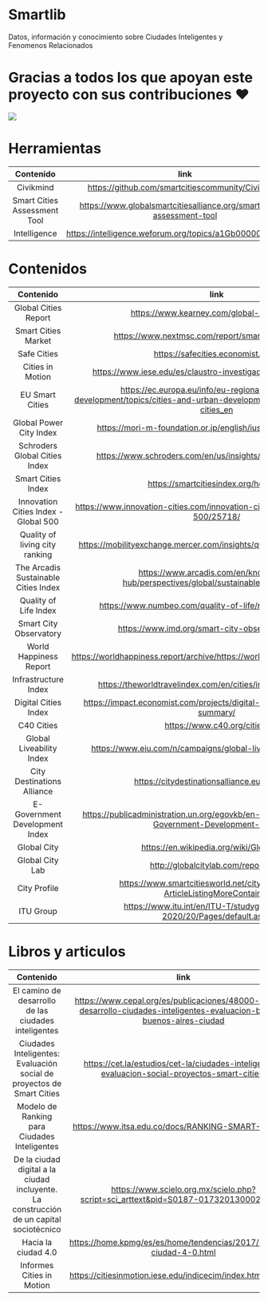 # Smartlib
Datos, información y conocimiento sobre Ciudades Inteligentes y Fenomenos Relacionados

# Gracias a todos los que apoyan este proyecto con sus contribuciones ❤

 <a href = "https://github.com/smartcitiescommunity/smartlib/graphs/contributors">
   <img src = "https://contrib.rocks/image?repo=smartcitiescommunity/smartlib"/>
 </a>

# Herramientas

| Contenido | link | Año |
| :-------------: | :-------------: | :-------------: |
| Civikmind  | https://github.com/smartcitiescommunity/Civikmind | 2020 |
| Smart Cities Assessment Tool | https://www.globalsmartcitiesalliance.org/smart-cities-assessment-tool | 2020 |
| Intelligence | https://intelligence.weforum.org/topics/a1Gb0000000LiPhEAK | 2022 |


# Contenidos

| Contenido | link | Año |
| :-------------: | :-------------: | :-------------: |
| Global Cities Report  | https://www.kearney.com/global-cities/2022 | 2022 |
| Smart Cities  Market  | https://www.nextmsc.com/report/smart-cities-market  | 2022 |
| Safe Cities  | https://safecities.economist.com/ | 2021 |
| Cities in Motion | https://www.iese.edu/es/claustro-investigacion/cities-in-motion/ | 2022 |
| EU Smart Cities | https://ec.europa.eu/info/eu-regional-and-urban-development/topics/cities-and-urban-development/city-initiatives/smart-cities_en | 2022 |
| Global Power City Index   | https://mori-m-foundation.or.jp/english/ius2/gpci2/index.shtml | 2021 |
| Schroders Global Cities Index | https://www.schroders.com/en/us/insights/global-cities-index/ | 2021 |
| Smart Cities Index | https://smartcitiesindex.org/home00 | 2021 |
| Innovation Cities Index - Global 500 | https://www.innovation-cities.com/innovation-cities-index-2021-global-500/25718/ | 2021 |
| Quality of living city ranking | https://mobilityexchange.mercer.com/insights/quality-of-living-rankings | 2021 |
| The Arcadis Sustainable Cities Index | https://www.arcadis.com/en/knowledge-hub/perspectives/global/sustainable-cities-index | 2022 |
| Quality of Life Index | https://www.numbeo.com/quality-of-life/rankings_current.jsp | 2022 |
| Smart City Observatory | https://www.imd.org/smart-city-observatory/home/ | 2021 |
| World Happiness Report  | https://worldhappiness.report/archive/https://worldhappiness.report/archive/ | 2022 |
| Infrastructure Index | https://theworldtravelindex.com/en/cities/infrastructure-index/ | 2022 |
| Digital Cities Index | https://impact.economist.com/projects/digital-cities/2022-executive-summary/ | 2022 |
| C40 Cities| https://www.c40.org/cities/ | 2022 |
| Global Liveability Index | https://www.eiu.com/n/campaigns/global-liveability-index-2022/ | 2022 |
| City Destinations Alliance | https://citydestinationsalliance.eu/research/ | 2022 |
| E-Government Development Index | https://publicadministration.un.org/egovkb/en-us/About/Overview/-E-Government-Development-Index| 2022 |
| Global City | https://en.wikipedia.org/wiki/Global_city| 2022 |
| Global City Lab | http://globalcitylab.com/report.html| 2021 |
| City Profile| https://www.smartcitiesworld.net/city-profile#aos-ArticleListingMoreContainer| 2021 |
| ITU Group| https://www.itu.int/en/ITU-T/studygroups/2017-2020/20/Pages/default.aspx | 2021 |










# Libros y articulos

| Contenido | link | Año |
| :-------------: | :-------------: | :-------------: |
| El camino de desarrollo de las ciudades inteligentes | https://www.cepal.org/es/publicaciones/48000-camino-desarrollo-ciudades-inteligentes-evaluacion-bogota-buenos-aires-ciudad | 2022 |
| Ciudades Inteligentes: Evaluación social de proyectos de Smart Cities | https://cet.la/estudios/cet-la/ciudades-inteligentes-evaluacion-social-proyectos-smart-cities/ | 2017 |
| Modelo de Ranking para Ciudades Inteligentes  | https://www.itsa.edu.co/docs/RANKING-SMART-CITY.pdf | 2019 |
| De la ciudad digital a la ciudad incluyente. La construcción de un capital sociotécnico | https://www.scielo.org.mx/scielo.php?script=sci_arttext&pid=S0187-01732013000200001 | 2019 |
| Hacia la ciudad 4.0 | https://home.kpmg/es/es/home/tendencias/2017/11/hacia-ciudad-4-0.html | 2017 |
| Informes Cities in Motion | https://citiesinmotion.iese.edu/indicecim/index.html?lang=es  | 2013-2022 |


